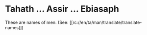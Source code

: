 # Tahath ... Assir ... Ebiasaph

These are names of men. (See: [[rc://en/ta/man/translate/translate-names]])

